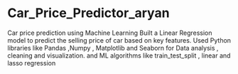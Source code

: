 # Car_Price_Predictor_aryan
Car price prediction using Machine Learning Built a Linear Regression model to predict the selling price of car based on key features. Used Python libraries like Pandas ,Numpy , Matplotlib and Seaborn for Data analysis , cleaning and visualization. and ML algorithms like train_test_split , linear and lasso regression
